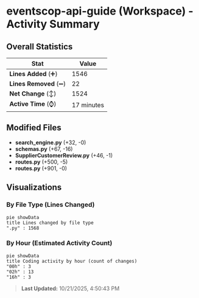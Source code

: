 # eventscop-api-guide (Workspace) - Activity Summary 

## Overall Statistics

| Stat                   | Value                                                             |
| ---------------------- | ----------------------------------------------------------------- |
| **Lines Added** (➕)   | 1546                                          |
| **Lines Removed** (➖) | 22                                        |
| **Net Change** (↕)    | 1524                |
| **Active Time** (⌚)   | 17 minutes |


## Modified Files
- **search_engine.py** (+32, -0)
- **schemas.py** (+67, -16)
- **SupplierCustomerReview.py** (+46, -1)
- **routes.py** (+500, -5)
- **routes.py** (+901, -0)

## Visualizations

### By File Type (Lines Changed)

```mermaid
pie showData
title Lines changed by file type
".py" : 1568
```

### By Hour (Estimated Activity Count)

```mermaid
pie showData
title Coding activity by hour (count of changes)
"00h" : 3
"02h" : 13
"16h" : 3
```


> **Last Updated:** 10/21/2025, 4:50:43 PM